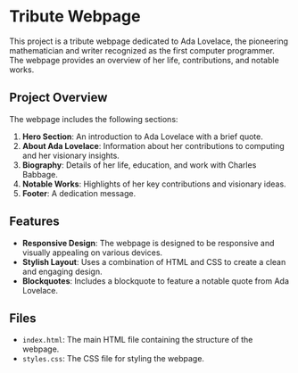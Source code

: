 # Tribute Webpage

This project is a tribute webpage dedicated to Ada Lovelace, the pioneering mathematician and writer recognized as the first computer programmer. The webpage provides an overview of her life, contributions, and notable works.

## Project Overview

The webpage includes the following sections:

1. **Hero Section**: An introduction to Ada Lovelace with a brief quote.
2. **About Ada Lovelace**: Information about her contributions to computing and her visionary insights.
3. **Biography**: Details of her life, education, and work with Charles Babbage.
4. **Notable Works**: Highlights of her key contributions and visionary ideas.
5. **Footer**: A dedication message.

## Features

- **Responsive Design**: The webpage is designed to be responsive and visually appealing on various devices.
- **Stylish Layout**: Uses a combination of HTML and CSS to create a clean and engaging design.
- **Blockquotes**: Includes a blockquote to feature a notable quote from Ada Lovelace.

## Files

- `index.html`: The main HTML file containing the structure of the webpage.
- `styles.css`: The CSS file for styling the webpage.
